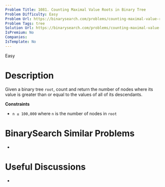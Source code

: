 ```yaml
---
Problem Title: 1081. Counting Maximal Value Roots in Binary Tree
Problem Difficulty: Easy
Problem Url: https://binarysearch.com/problems/counting-maximal-value-roots-in-binary-tree/
Problem Tags: tree
Solution Url: https://binarysearch.com/problems/counting-maximal-value-roots-in-binary-tree/solutions/
IsPremium: No
Companies: 
IsTemplate: No
---
```


<span style="color: ;">Easy</span>

# Description

Given a binary tree `root`, count and return the number of nodes where its value is greater than or equal to the values of all of its descendants.

**Constraints**
- `n ≤ 100,000` where `n` is the number of nodes in `root`

# BinarySearch Similar Problems

- []()

# Useful Discussions

- []()
